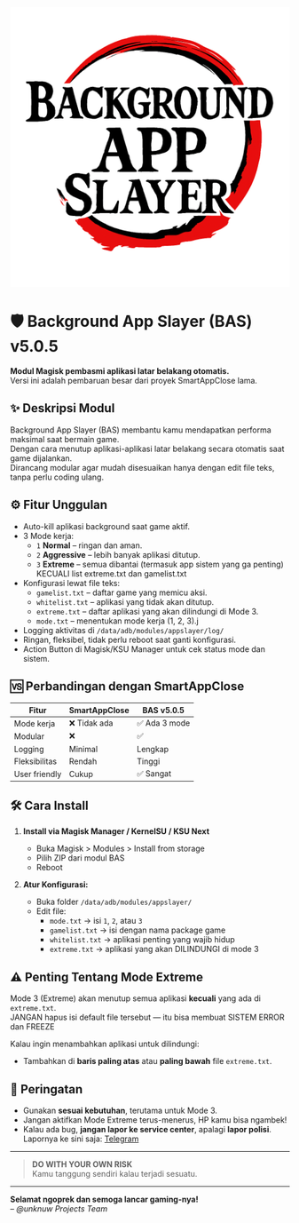 ![Background-App-Slayer logo](./LOGO.png)

# 🛡️ Background App Slayer (BAS) v5.0.5

**Modul Magisk pembasmi aplikasi latar belakang otomatis.**  
Versi ini adalah pembaruan besar dari proyek SmartAppClose lama.

## ✨ Deskripsi Modul

Background App Slayer (BAS) membantu kamu mendapatkan performa maksimal saat bermain game.  
Dengan cara menutup aplikasi-aplikasi latar belakang secara otomatis saat game dijalankan.  
Dirancang modular agar mudah disesuaikan hanya dengan edit file teks, tanpa perlu coding ulang.

## ⚙️ Fitur Unggulan

- Auto-kill aplikasi background saat game aktif.
- 3 Mode kerja:
  - `1` **Normal** – ringan dan aman.
  - `2` **Aggressive** – lebih banyak aplikasi ditutup.
  - `3` **Extreme** – semua dibantai (termasuk app sistem yang ga penting) KECUALI list extreme.txt dan gamelist.txt
- Konfigurasi lewat file teks:
  - `gamelist.txt` – daftar game yang memicu aksi.
  - `whitelist.txt` – aplikasi yang tidak akan ditutup.
  - `extreme.txt` – daftar aplikasi yang akan dilindungi di Mode 3.
  - `mode.txt` – menentukan mode kerja (1, 2, 3).j
- Logging aktivitas di `/data/adb/modules/appslayer/log/`
- Ringan, fleksibel, tidak perlu reboot saat ganti konfigurasi.
- Action Button di Magisk/KSU Manager untuk cek status mode dan sistem.

## 🆚 Perbandingan dengan SmartAppClose

| Fitur | SmartAppClose | BAS v5.0.5 |
|-------|----------------|------------|
| Mode kerja | ❌ Tidak ada | ✅ Ada 3 mode |
| Modular | ❌ | ✅ |
| Logging | Minimal | Lengkap |
| Fleksibilitas | Rendah | Tinggi |
| User friendly | Cukup | ✅ Sangat |

## 🛠️ Cara Install

1. **Install via Magisk Manager / KernelSU / KSU Next**
   - Buka Magisk > Modules > Install from storage
   - Pilih ZIP dari modul BAS
   - Reboot

2. **Atur Konfigurasi:**
   - Buka folder `/data/adb/modules/appslayer/`
   - Edit file:
     - `mode.txt` → isi `1`, `2`, atau `3`
     - `gamelist.txt` → isi dengan nama package game
     - `whitelist.txt` → aplikasi penting yang wajib hidup
     - `extreme.txt` → aplikasi yang akan DILINDUNGI di mode 3

## ⚠️ Penting Tentang Mode Extreme

Mode 3 (Extreme) akan menutup semua aplikasi **kecuali** yang ada di `extreme.txt`.  
JANGAN hapus isi default file tersebut — itu bisa membuat SISTEM ERROR dan FREEZE 

Kalau ingin menambahkan aplikasi untuk dilindungi:
- Tambahkan di **baris paling atas** atau **paling bawah** file `extreme.txt`.

## 🚨 Peringatan

- Gunakan **sesuai kebutuhan**, terutama untuk Mode 3.
- Jangan aktifkan Mode Extreme terus-menerus, HP kamu bisa ngambek!
- Kalau ada bug, **jangan lapor ke service center**, apalagi **lapor polisi**. Lapornya ke sini saja:
  [Telegram](https://t.me/unknuwprojects)

---

> **DO WITH YOUR OWN RISK**  
> Kamu tanggung sendiri kalau terjadi sesuatu.

---

**Selamat ngoprek dan semoga lancar gaming-nya!**  
_– @unknuw Projects Team_
